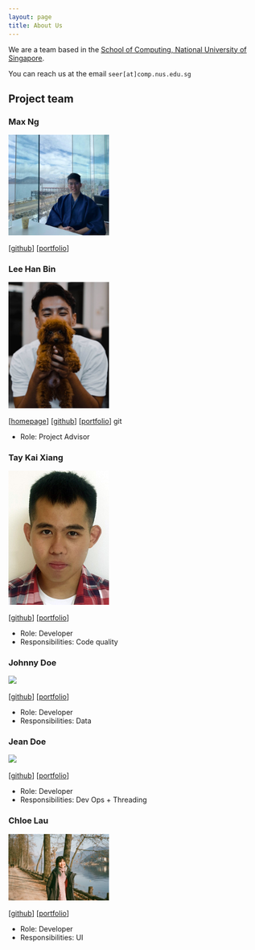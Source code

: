 ```yaml
---
layout: page
title: About Us
---
```


We are a team based in the [School of Computing, National University of Singapore](http://www.comp.nus.edu.sg).

You can reach us at the email `seer[at]comp.nus.edu.sg`

## Project team

### Max Ng

<img src="images/maxxng.png" width="200px">

[[github](https://github.com/maxxng)]
[[portfolio](team/maxxng.md)]

### Lee Han Bin

<img src="images/habi39.png" width="200px">

[[homepage](http://www.comp.nus.edu.sg/~habi39)]
[[github](https://github.com/habi39)]
[[portfolio](team/habi39.md)]
git 
* Role: Project Advisor

### Tay Kai Xiang

<img src="images/kaixiangtay.png" width="200px">

[[github](http://github.com/kaixiangtay)]
[[portfolio](team/kaixiangtay.md)]

* Role: Developer
* Responsibilities: Code quality

### Johnny Doe

<img src="images/johndoe.png" width="200px">

[[github](http://github.com/johndoe)] [[portfolio](team/maxxng.md)]

* Role: Developer
* Responsibilities: Data

### Jean Doe

<img src="images/johndoe.png" width="200px">

[[github](http://github.com/johndoe)]
[[portfolio](team/maxxng.md)]

* Role: Developer
* Responsibilities: Dev Ops + Threading

### Chloe Lau

<img src="images/mesyeux.png" width="200px">

[[github](http://github.com/mesyeux/ip)]
[[portfolio](team/mesyeux.md)]

* Role: Developer
* Responsibilities: UI

